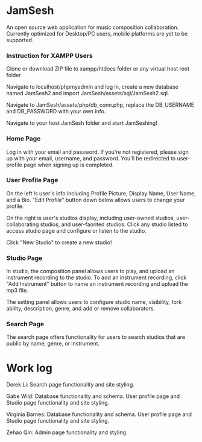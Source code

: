 # JamSesh

An open source web application for music composition collaboration.
Currently optimized for Desktop/PC users, mobile platforms are yet to be supported.


### Instruction for XAMPP Users

Clone or download ZIP file to xampp/htdocs folder or any virtual host root folder

Navigate to localhost/phpmyadmin and log in, create a new database named JamSesh2 and import JamSesh/assets/sql/JamSesh2.sql.

Navigate to JamSesh/assets/php/db_conn.php, replace the DB_USERNAME and DB_PASSWORD with your own info.

Navigate to your host JamSesh folder and start JamSeshing!

### Home Page

Log in with your email and password.
If you're not registered, please sign up with your email, username, and password. You'll be redirected to user-profile page when signing up is completed.

### User Profile Page

On the left is user's info including Profile Picture, Display Name, User Name, and a Bio. 
"Edit Profile" button down below allows users to change your profile.

On the right is user's studios display, including user-owned studios, user-collaborating studios, and user-faorited studios. 
Click any studio listed to access studio page and configure or listen to the studio.

Click "New Studio" to create a new studio!


### Studio Page

In studio, the composition panel allows users to play, and upload an instrument recording to the studio. To add an instrument recording,
click "Add Instrument" button to name an instrument recording and upload the mp3 file.

The setting panel allows users to configure studio name, visibility, fork ability, description, genre, and add or remove collaborators.

### Search Page

The search page offers functionality for users to search studios that are public by name, genre, or instrument.



# Work log

Derek Li:
  Search page functionality and site styling.

Gabe Wild:
  Database functionality and schema.
  User profile page and Studio page functionality and site styling.


Virginia Barnes: 
  Database functionality and schema.
  User profile page and Studio page functionality and site styling.

Zehao Qin:
  Admin page functionality and styling.
